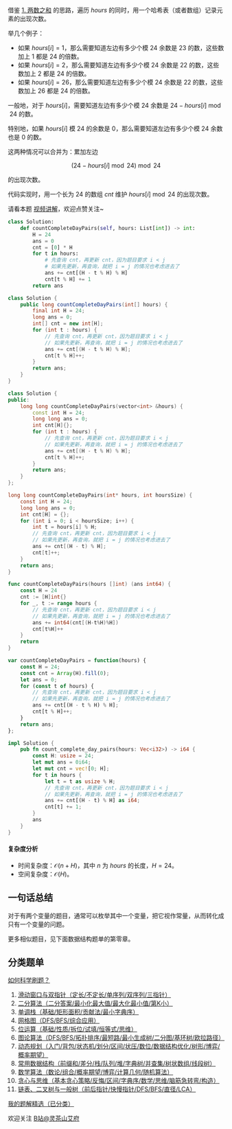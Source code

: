 借鉴 [1. 两数之和](https://leetcode.cn/problems/two-sum/) 的思路，遍历 $\textit{hours}$ 的同时，用一个哈希表（或者数组）记录元素的出现次数。

举几个例子：

- 如果 $\textit{hours}[i]=1$，那么需要知道左边有多少个模 $24$ 余数是 $23$ 的数，这些数加上 $1$ 都是 $24$ 的倍数。
- 如果 $\textit{hours}[i]=2$，那么需要知道左边有多少个模 $24$ 余数是 $22$ 的数，这些数加上 $2$ 都是 $24$ 的倍数。
- 如果 $\textit{hours}[i]=26$，那么需要知道左边有多少个模 $24$ 余数是 $22$ 的数，这些数加上 $26$ 都是 $24$ 的倍数。

一般地，对于 $\textit{hours}[i]$，需要知道左边有多少个模 $24$ 余数是 $24-\textit{hours}[i]\bmod 24$ 的数。

特别地，如果 $\textit{hours}[i]$ 模 $24$ 的余数是 $0$，那么需要知道左边有多少个模 $24$ 余数也是 $0$ 的数。

这两种情况可以合并为：累加左边 

$$
(24-\textit{hours}[i]\bmod 24)\bmod 24
$$

的出现次数。

代码实现时，用一个长为 $24$ 的数组 $\textit{cnt}$ 维护 $\textit{hours}[i]\bmod 24$ 的出现次数。

请看本题 [视频讲解](https://www.bilibili.com/video/BV1T1421k7Hi/)，欢迎点赞关注~

```py [sol-Python3]
class Solution:
    def countCompleteDayPairs(self, hours: List[int]) -> int:
        H = 24
        ans = 0
        cnt = [0] * H
        for t in hours:
            # 先查询 cnt，再更新 cnt，因为题目要求 i < j
            # 如果先更新，再查询，就把 i = j 的情况也考虑进去了
            ans += cnt[(H - t % H) % H]
            cnt[t % H] += 1
        return ans
```

```java [sol-Java]
class Solution {
    public long countCompleteDayPairs(int[] hours) {
        final int H = 24;
        long ans = 0;
        int[] cnt = new int[H];
        for (int t : hours) {
            // 先查询 cnt，再更新 cnt，因为题目要求 i < j
            // 如果先更新，再查询，就把 i = j 的情况也考虑进去了
            ans += cnt[(H - t % H) % H];
            cnt[t % H]++;
        }
        return ans;
    }
}
```

```cpp [sol-C++]
class Solution {
public:
    long long countCompleteDayPairs(vector<int> &hours) {
        const int H = 24;
        long long ans = 0;
        int cnt[H]{};
        for (int t : hours) {
            // 先查询 cnt，再更新 cnt，因为题目要求 i < j
            // 如果先更新，再查询，就把 i = j 的情况也考虑进去了
            ans += cnt[(H - t % H) % H];
            cnt[t % H]++;
        }
        return ans;
    }
};
```

```c [sol-C]
long long countCompleteDayPairs(int* hours, int hoursSize) {
    const int H = 24;
    long long ans = 0;
    int cnt[H] = {};
    for (int i = 0; i < hoursSize; i++) {
        int t = hours[i] % H;
        // 先查询 cnt，再更新 cnt，因为题目要求 i < j
        // 如果先更新，再查询，就把 i = j 的情况也考虑进去了
        ans += cnt[(H - t) % H];
        cnt[t]++;
    }
    return ans;
}
```

```go [sol-Go]
func countCompleteDayPairs(hours []int) (ans int64) {
    const H = 24
    cnt := [H]int{}
    for _, t := range hours {
        // 先查询 cnt，再更新 cnt，因为题目要求 i < j
        // 如果先更新，再查询，就把 i = j 的情况也考虑进去了
        ans += int64(cnt[(H-t%H)%H])
        cnt[t%H]++
    }
    return
}
```

```js [sol-JavaScript]
var countCompleteDayPairs = function(hours) {
    const H = 24;
    const cnt = Array(H).fill(0);
    let ans = 0;
    for (const t of hours) {
        // 先查询 cnt，再更新 cnt，因为题目要求 i < j
        // 如果先更新，再查询，就把 i = j 的情况也考虑进去了
        ans += cnt[(H - t % H) % H];
        cnt[t % H]++;
    }
    return ans;
};
```

```rust [sol-Rust]
impl Solution {
    pub fn count_complete_day_pairs(hours: Vec<i32>) -> i64 {
        const H: usize = 24;
        let mut ans = 0i64;
        let mut cnt = vec![0; H];
        for t in hours {
            let t = t as usize % H;
            // 先查询 cnt，再更新 cnt，因为题目要求 i < j
            // 如果先更新，再查询，就把 i = j 的情况也考虑进去了
            ans += cnt[(H - t) % H] as i64;
            cnt[t] += 1;
        }
        ans
    }
}
```

#### 复杂度分析

- 时间复杂度：$\mathcal{O}(n+H)$，其中 $n$ 为 $\textit{hours}$ 的长度，$H=24$。
- 空间复杂度：$\mathcal{O}(H)$。

## 一句话总结

对于有两个变量的题目，通常可以枚举其中一个变量，把它视作常量，从而转化成只有一个变量的问题。

更多相似题目，见下面数据结构题单的第零章。

## 分类题单

[如何科学刷题？](https://leetcode.cn/circle/discuss/RvFUtj/)

1. [滑动窗口与双指针（定长/不定长/单序列/双序列/三指针）](https://leetcode.cn/circle/discuss/0viNMK/)
2. [二分算法（二分答案/最小化最大值/最大化最小值/第K小）](https://leetcode.cn/circle/discuss/SqopEo/)
3. [单调栈（基础/矩形面积/贡献法/最小字典序）](https://leetcode.cn/circle/discuss/9oZFK9/)
4. [网格图（DFS/BFS/综合应用）](https://leetcode.cn/circle/discuss/YiXPXW/)
5. [位运算（基础/性质/拆位/试填/恒等式/思维）](https://leetcode.cn/circle/discuss/dHn9Vk/)
6. [图论算法（DFS/BFS/拓扑排序/最短路/最小生成树/二分图/基环树/欧拉路径）](https://leetcode.cn/circle/discuss/01LUak/)
7. [动态规划（入门/背包/状态机/划分/区间/状压/数位/数据结构优化/树形/博弈/概率期望）](https://leetcode.cn/circle/discuss/tXLS3i/)
8. [常用数据结构（前缀和/差分/栈/队列/堆/字典树/并查集/树状数组/线段树）](https://leetcode.cn/circle/discuss/mOr1u6/)
9. [数学算法（数论/组合/概率期望/博弈/计算几何/随机算法）](https://leetcode.cn/circle/discuss/IYT3ss/)
10. [贪心与思维（基本贪心策略/反悔/区间/字典序/数学/思维/脑筋急转弯/构造）](https://leetcode.cn/circle/discuss/g6KTKL/)
11. [链表、二叉树与一般树（前后指针/快慢指针/DFS/BFS/直径/LCA）](https://leetcode.cn/circle/discuss/K0n2gO/)

[我的题解精选（已分类）](https://github.com/EndlessCheng/codeforces-go/blob/master/leetcode/SOLUTIONS.md)

欢迎关注 [B站@灵茶山艾府](https://space.bilibili.com/206214)
